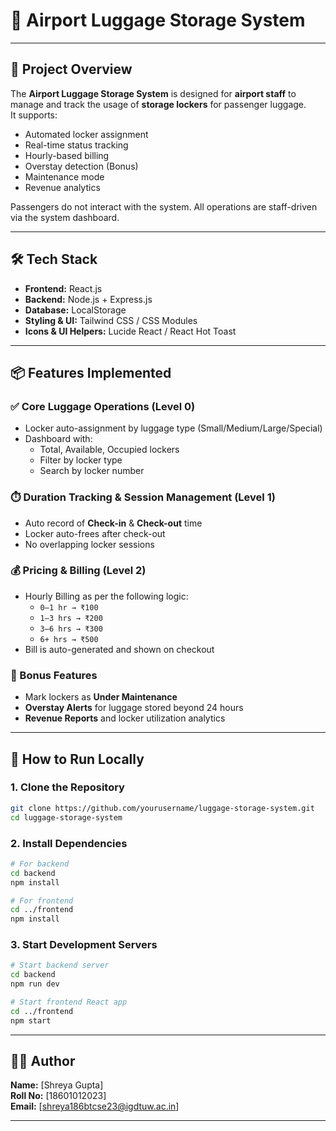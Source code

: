 # 🧳 Airport Luggage Storage System
---

## 🚀 Project Overview

The **Airport Luggage Storage System** is designed for **airport staff** to manage and track the usage of **storage lockers** for passenger luggage.  
It supports:
- Automated locker assignment
- Real-time status tracking
- Hourly-based billing
- Overstay detection (Bonus)
- Maintenance mode
- Revenue analytics

Passengers do not interact with the system. All operations are staff-driven via the system dashboard.

---

## 🛠️ Tech Stack

- **Frontend:** React.js
- **Backend:** Node.js + Express.js
- **Database:** LocalStorage 
- **Styling & UI:** Tailwind CSS / CSS Modules
- **Icons & UI Helpers:** Lucide React / React Hot Toast

---

## 📦 Features Implemented

### ✅ Core Luggage Operations (Level 0)
- Locker auto-assignment by luggage type (Small/Medium/Large/Special)
- Dashboard with:
  - Total, Available, Occupied lockers
  - Filter by locker type
  - Search by locker number

### ⏱️ Duration Tracking & Session Management (Level 1)
- Auto record of **Check-in** & **Check-out** time
- Locker auto-frees after check-out
- No overlapping locker sessions

### 💰 Pricing & Billing (Level 2)
- Hourly Billing as per the following logic:
  - `0–1 hr → ₹100`
  - `1–3 hrs → ₹200`
  - `3–6 hrs → ₹300`
  - `6+ hrs → ₹500`
- Bill is auto-generated and shown on checkout

### 🎯 Bonus Features
- Mark lockers as **Under Maintenance**
- **Overstay Alerts** for luggage stored beyond 24 hours
- **Revenue Reports** and locker utilization analytics

---

## 🧪 How to Run Locally

### 1. Clone the Repository

```bash
git clone https://github.com/yourusername/luggage-storage-system.git
cd luggage-storage-system
```

### 2. Install Dependencies

```bash
# For backend
cd backend
npm install

# For frontend
cd ../frontend
npm install
```

### 3. Start Development Servers

```bash
# Start backend server
cd backend
npm run dev

# Start frontend React app
cd ../frontend
npm start
```

---

## 🙋‍♂️ Author

**Name:** [Shreya Gupta]  
**Roll No:** [18601012023]  
**Email:** [shreya186btcse23@igdtuw.ac.in]

---

